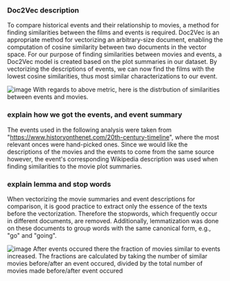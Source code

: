 ### Doc2Vec description

To compare historical events and their relationship to movies, 
a method for finding similarities between the films and events is required. Doc2Vec is an appropriate method for vectorizing an arbitrary-size document, enabling the computation of cosine similarity between two documents in the vector space. For our purpose of finding similarities between movies and events, a Doc2Vec model is created based on the plot summaries in our dataset. By vectorizing the descriptions of events, we can now find the films with the lowest cosine similarities, thus most similar characterizations to our event.

![image](https://user-images.githubusercontent.com/47889649/209131181-8d2be2d4-1dbc-42f3-907b-78923caf9f82.png)
With regards to above metric, here is the distrbution of similarities between events and movies.

### explain how we got the events, and event summary

The events used in the following analysis were taken from "https://www.historyonthenet.com/20th-century-timeline", where the most relevant onces were hand-picked ones. Since we would like the descriptions of the movies and the events to come from the same source however, the event's corresponding Wikipedia description was used when finding similarities to the movie plot summaries.


### explain lemma and stop words
When vectorizing the movie summaries and event descriptions for comparison, it is good practice to extract only the essence of the texts before the vectorization. Therefore the stopwords, which frequently occur in different documents, are removed. Additionally, lemmatization was done on these documents to group words with the same canonical form, e.g., "go" and "going". 





![image](https://user-images.githubusercontent.com/47889649/209132199-77a2801e-1db1-4ac9-a39d-b8e27510ea9c.png)
After events occured there the fraction of movies similar to events increased. The fractions are calculated by taking the number of similar movies before/after an event occured, divided by the total number of movies made before/after event occured

